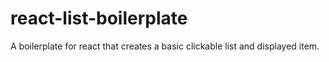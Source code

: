 # react-list-boilerplate
A boilerplate for react that creates a basic clickable list and displayed item.
